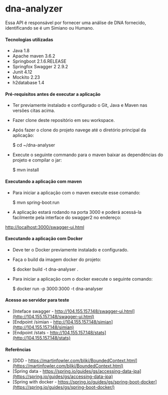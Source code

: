 # dna-analyzer
Essa API é responsável por fornecer uma análise de DNA fornecido, identificando se é um Simiano ou Humano.


#### Tecnologias utilizadas

 * Java 1.8
 * Apache maven 3.6.2
 * Springboot 2.1.6.RELEASE
 * Springfox Swagger 2 2.9.2
 * Junit 4.12
 * Mockito 2.23
 * h2database 1.4 

#### Pré-requisitos antes de executar a aplicação 

 * Ter previamente instalado e configurado o Git, Java e Maven nas versões citas acima.
  
 * Fazer clone deste repositório em seu workspace.
 
 * Após fazer o clone do projeto navege até o diretório principal da aplicação:
 
	$ cd ~/dna-analyser 

 * Execute o seguinte commando para o maven baixar as dependências do projeto e compilar o jar:

	$ mvn install
 
#### Executando a aplicação com maven

 *  Para iniciar a aplicação com o maven execute esse comando:
 
	$ mvn spring-boot:run
	
 * A aplicação estará rodando na porta 3000 e poderá acessá-la facilmente pela interface do swagger2 no endereço: 
 
[http://localhost:3000/swagger-ui.html](http://localhost:3000/swagger-ui.html)

#### Executando a aplicação com Docker

 * Deve ter o Docker previamente instalado e configurado.
	
 * Faça o build da imagem docker do projeto:
 
	$ docker build -t dna-analyser .
	
 * Para iniciar a aplicação com o docker execute o seguinte comando:
 
	$ docker run -p 3000:3000 -t dna-analyser
	
	
#### Acesso ao servidor para teste

 * [Inteface swagger - http://104.155.157.148/swagger-ui.html](http://104.155.157.148/swagger-ui.html)
 * [Endpoint /simian - http://104.155.157.148/simian](http://104.155.157.148/simian)
 * [Endpoint /stats - http://104.155.157.148/stats](http://104.155.157.148/stats)
	

#### Referências

 * [DDD - https://martinfowler.com/bliki/BoundedContext.html](https://martinfowler.com/bliki/BoundedContext.html)
 * [Spring data - https://spring.io/guides/gs/accessing-data-jpa](https://spring.io/guides/gs/accessing-data-jpa)
 * [Spring with docker - https://spring.io/guides/gs/spring-boot-docker](https://spring.io/guides/gs/spring-boot-docker/)
	 
